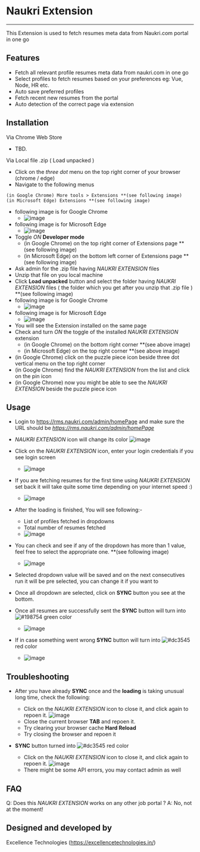 # Naukri Extension
___
This Extension is used to fetch resumes meta data from Naukri.com portal in one go 

## Features
- Fetch all relevant profile resumes meta data from naukri.com in one go
- Select profiles to fetch resumes based on your preferences eg: Vue, Node, HR etc.
- Auto save preferred profiles
- Fetch recent new resumes from the portal
- Auto detection of the correct page via extension

Installation
------------
 Via Chrome Web Store
 * TBD.
 

Via Local file .zip ( Load unpacked )
 * Click on the _three dot_ menu on the top right corner of your browser (chrome / edge)
 * Navigate to the following menus
 ```
 (in Google Chrome) More tools > Extensions **(see following image)
 (in Microsoft Edge) Extensions **(see following image)
 ```
 * following image is for Google Chrome
    - ![image](img/c_step1.png)
 * following image is for Microsoft Edge
    - ![image](img/e_step1.png)
 * Toggle _ON_ **Developer mode**
    - (in Google Chrome) on the top right corner of Extensions page **(see following image)
    - (in Microsoft Edge) on the bottom left corner of Extensions page **(see following image)
 * Ask admin for the .zip file having _NAUKRI EXTENSION_ files
 * Unzip that file on you local machine
 * Click **Load unpacked** button and select the folder having _NAUKRI EXTENSION_ files ( the folder which you get after you unzip that .zip file ) **(see following image)
 * following image is for Google Chrome
    - ![image](img/c_devmode.png)
 * following image is for Microsoft Edge
    - ![image](img/e_devmode.png)
 * You will see the Extension installed on the same page
 * Check and turn _ON_ the toggle of the installed _NAUKRI EXTENSION_ extension
    - (in Google Chrome) on the bottom right corner **(see above image)
    - (in Microsoft Edge) on the top right corner **(see above image)
 * (in Google Chrome) click on the puzzle piece icon beside three dot vertical menu on the top right corner
 * (in Google Chrome) find the _NAUKRI EXTENSION_ from the list and click on the pin icon
 * (in Google Chrome) now you might be able to see the _NAUKRI EXTENSION_ beside the puzzle piece icon


Usage
------------
* Login to https://rms.naukri.com/admin/homePage and make sure the URL should be _https://rms.naukri.com/admin/homePage_

* _NAUKRI EXTENSION_ icon will change its color ![image](img/icon.png)
* Click on the _NAUKRI EXTENSION_ icon, enter your login credentials if you see login screen
    - ![image](img/login.png)
* If you are fetching resumes for the first time using _NAUKRI EXTENSION_ set back it will take quite some time depending on your internet speed :)
    - ![image](img/loading.png)
* After the loading is finished, You will see following:-
    - List of profiles fetched in dropdowns
    - Total number of resumes fetched 
    - ![image](img/list.png)
* You can check and see if any of the dropdown has more than 1 value, feel free to select the appropriate one. **(see following image)
    - ![image](img/multipleVal.png) 
* Selected dropdown value will be saved and on the next consecutives run it will be pre selected, you can change it if you want to
* Once all dropdown are selected, click on **SYNC** button you see at the bottom.
* Once all resumes are successfully sent the **SYNC** button will turn into ![#198754](https://via.placeholder.com/15/198754/000000?text=+) green color
    - ![image](img/success.png)
* If in case something went wrong **SYNC** button will turn into ![#dc3545](https://via.placeholder.com/15/dc3545/000000?text=+) red color
    - ![image](img/danger.png)


Troubleshooting
------------
 * After you have already **SYNC** once and the **loading** is taking unusual long time, check the following:
   - Click on the _NAUKRI EXTENSION_ icon to close it, and click again to repoen it. ![image](img/icon.png)
   - Close the current browser **TAB** and repoen it.
   - Try clearing your browser cache **Hard Reload**
   - Try closing the browser and repoen it

  * **SYNC** button turned into ![#dc3545](https://via.placeholder.com/15/dc3545/000000?text=+) red color
    - Click on the _NAUKRI EXTENSION_ icon to close it, and click again to repoen it. ![image](img/icon.png)
    - There might be some API errors, you may contact admin as well

FAQ
---

Q: Does this _NAUKRI EXTENSION_ works on any other job portal ?
A: No, not at the moment!


## Designed and developed by
Excellence Technologies (https://excellencetechnologies.in/)